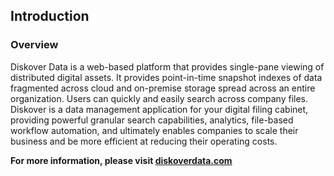 <br><br>

<p id="introduction"></p>

## Introduction

### Overview
Diskover Data is a web-based platform that provides single-pane viewing of distributed digital assets. It provides point-in-time snapshot indexes of data fragmented across cloud and on-premise storage spread across an entire organization. Users can quickly and easily search across company files. Diskover is a data management application for your digital filing cabinet, providing powerful granular search capabilities, analytics, file-based workflow automation, and ultimately enables companies to scale their business and be more efficient at reducing their operating costs. 

**For more information, please visit [diskoverdata.com](https://www.diskoverdata.com)**
